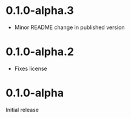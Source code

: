 # 0.1.0-alpha.3

- Minor README change in published version

# 0.1.0-alpha.2

- Fixes license

# 0.1.0-alpha

Initial release
